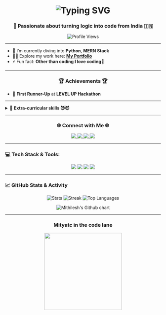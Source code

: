 <h1 align="center">
  <img src="https://readme-typing-svg.demolab.com?font=Fira+Code&size=28&duration=2000&pause=1000&color=F75C7E&center=true&vCenter=true&width=435&lines=Hi+I'm+Mithilesh+Tandon!;Software+Developer;" alt="Typing SVG" />
</h1>

<h3 align="center">🚀 Passionate about turning logic into code from India 🇮🇳</h3>

<p align="center">
  <img src="https://komarev.com/ghpvc/?username=mityatc&label=Profile%20views&color=F75C7E&style=flat-square" alt="Profile Views"/>
</p>

---

- 🌱 I’m currently diving into **Python**, **MERN Stack**
- 👨‍💻 Explore my work here: [**My Portfolio**](https://mithileshtandon.netlify.app/)
- ⚡ Fun fact: **Other than coding I love coding🧼**

---

<h3 align="center">🏆 Achievements 🏆</h3>

- 🥈 **First Runner-Up** at **LEVEL UP Hackathon**
  
---

<details>
<summary>🎯 <strong>Extra-curricular skills 😈😈</strong></summary>

- 🏋️ Gym Freak | ✏️ Sketch Artist | Mimicry Artist | 🏐 Outdoor Sports --you just name it !
- Always down to flex skills — on canvas, console, or the field 😎🔥

</details>


---

<h3 align="center">🌐 Connect with Me 🌐</h3>

<p align="center">
  <a href="https://linkedin.com/in/mithilesh-tandon-a42bbb28a" target="_blank">
    <img src="https://img.shields.io/badge/LinkedIn-%230077B5.svg?style=for-the-badge&logo=linkedin&logoColor=white" />
  </a>
  <a href="https://instagram.com/mithilesh.tandon" target="_blank">
    <img src="https://img.shields.io/badge/Instagram-%23E4405F.svg?style=for-the-badge&logo=instagram&logoColor=white" />
  </a>
  <a href="mailto:mithileshtandon@gmail.com" target="_blank">
    <img src="https://img.shields.io/badge/Gmail-D14836?style=for-the-badge&logo=gmail&logoColor=white" />
  </a>
  <a href="https://x.com/mityahuu" target="_blank">
    <img src="https://img.shields.io/badge/X-000000?style=for-the-badge&logo=twitter&logoColor=white" />
  </a>
</p>

---

<h3 align="left">💻 Tech Stack & Tools:</h3>

<p align="center">
  <!-- Languages -->
  <img src="https://skillicons.dev/icons?i=python,java,cpp,javascript,html,css" />
  
  <!-- Backend & DB -->
  <img src="https://skillicons.dev/icons?i=nodejs,express,mongodb,postgres,sql" />

  <!-- Frontend -->
  <img src="https://skillicons.dev/icons?i=react,tailwind,bootstrap" />

  <!-- Tools -->
  <img src="https://skillicons.dev/icons?i=git,github,vscode,postman,figma" />
</p>

---

<h3 align="left">📈 GitHub Stats & Activity</h3>

<p align="center">
  <img src="https://github-readme-stats.vercel.app/api?username=mityatc&show_icons=true&theme=radical&hide=prs" alt="Stats" />
  <img src="https://github-readme-streak-stats.herokuapp.com/?user=mityatc&theme=radical" alt="Streak" />
  <img src="https://github-readme-stats.vercel.app/api/top-langs/?username=mityatc&layout=compact&theme=radical" alt="Top Languages" />
</p>

<p align="center">
  <img src="https://ghchart.rshah.org/F75C7E/mityatc" alt="Mithilesh's Github chart" />
</p>

---



<h3 align="center"> Mityatc in the code lane </h3>

<p align="center">
  <img src="https://media.giphy.com/media/11sBLVxNs7v6WA/giphy.gif" width="250" />
</p>














